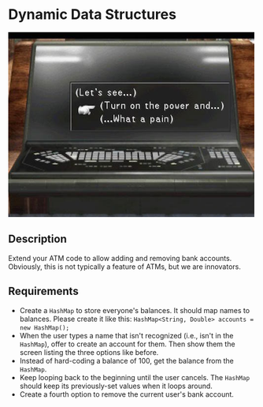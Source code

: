 # Dynamic Data Structures

![screenshot](screenshot.jpg)

## Description

Extend your ATM code to allow adding and removing bank accounts. Obviously, this is not typically a feature of ATMs, but we are innovators.

## Requirements

* Create a `HashMap` to store everyone's balances. It should map names to balances. Please create it like this: `HashMap<String, Double> accounts = new HashMap();`
* When the user types a name that isn't recognized (i.e., isn't in the `HashMap`), offer to create an account for them. Then show them the screen listing the three options like before.
* Instead of hard-coding a balance of 100, get the balance from the `HashMap`.
* Keep looping back to the beginning until the user cancels. The `HashMap` should keep its previously-set values when it loops around.
* Create a fourth option to remove the current user's bank account.

